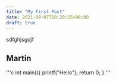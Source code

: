 ```yaml
---
title: "My First Post"
date: 2021-09-07T10:20:25+08:00
draft: true
---
```


sdfghjsgdjf

## Martin
'''c
int main(){
    printf("Hello");
    return 0;
}
'''